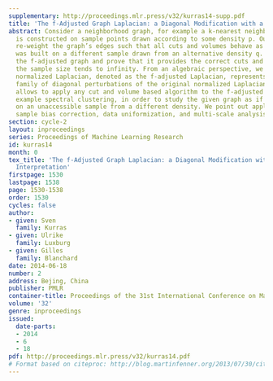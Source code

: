 ```yaml
---
supplementary: http://proceedings.mlr.press/v32/kurras14-supp.pdf
title: 'The f-Adjusted Graph Laplacian: a Diagonal Modification with a Geometric Interpretation'
abstract: Consider a neighborhood graph, for example a k-nearest neighbor graph, that
  is constructed on sample points drawn according to some density p. Our goal is to
  re-weight the graph’s edges such that all cuts and volumes behave as if the graph
  was built on a different sample drawn from an alternative density q. We introduce
  the f-adjusted graph and prove that it provides the correct cuts and volumes as
  the sample size tends to infinity. From an algebraic perspective, we show that its
  normalized Laplacian, denoted as the f-adjusted Laplacian, represents a natural
  family of diagonal perturbations of the original normalized Laplacian. Our technique
  allows to apply any cut and volume based algorithm to the f-adjusted graph, for
  example spectral clustering, in order to study the given graph as if it were built
  on an unaccessible sample from a different density. We point out applications in
  sample bias correction, data uniformization, and multi-scale analysis of graphs.
section: cycle-2
layout: inproceedings
series: Proceedings of Machine Learning Research
id: kurras14
month: 0
tex_title: 'The f-Adjusted Graph Laplacian: a Diagonal Modification with a Geometric
  Interpretation'
firstpage: 1530
lastpage: 1538
page: 1530-1538
order: 1530
cycles: false
author:
- given: Sven
  family: Kurras
- given: Ulrike
  family: Luxburg
- given: Gilles
  family: Blanchard
date: 2014-06-18
number: 2
address: Bejing, China
publisher: PMLR
container-title: Proceedings of the 31st International Conference on Machine Learning
volume: '32'
genre: inproceedings
issued:
  date-parts:
  - 2014
  - 6
  - 18
pdf: http://proceedings.mlr.press/v32/kurras14.pdf
# Format based on citeproc: http://blog.martinfenner.org/2013/07/30/citeproc-yaml-for-bibliographies/
---
```

